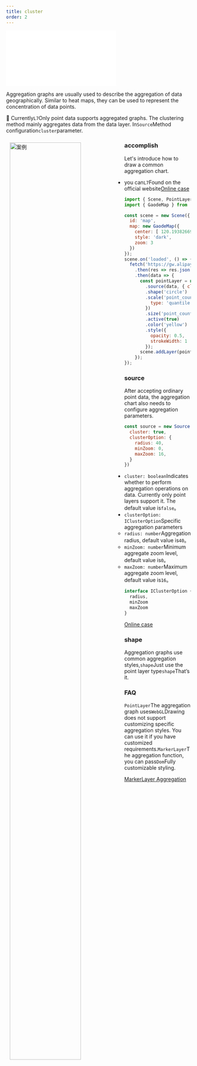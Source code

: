```yaml
---
title: cluster
order: 2
---
```


<embed src="@/docs/common/style.md"></embed>

Aggregation graphs are usually used to describe the aggregation of data geographically. Similar to heat maps, they can be used to represent the concentration of data points.

🌟 Currently`L7`Only point data supports aggregated graphs. The clustering method mainly aggregates data from the data layer. In`Source`Method configuration`cluster`parameter.

<div>
  <div style="width:60%;float:left; margin: 10px;">
    <img  width="80%" alt="案例" src='https://gw.alipayobjects.com/mdn/antv_site/afts/img/A*paQsRKykjL4AAAAAAAAAAABkARQnAQ'>
  </div>
</div>

### accomplish

Let's introduce how to draw a common aggregation chart.

* you can`L7`Found on the official website[Online case](/examples/point/cluster/#cluster)

```js
import { Scene, PointLayer } from '@antv/l7';
import { GaodeMap } from '@antv/l7-maps';

const scene = new Scene({
  id: 'map',
  map: new GaodeMap({
    center: [ 120.19382669582967, 30.258134 ],
    style: 'dark',
    zoom: 3
  })
});
scene.on('loaded', () => {
  fetch('https://gw.alipayobjects.com/os/basement_prod/d3564b06-670f-46ea-8edb-842f7010a7c6.json')
    .then(res => res.json())
    .then(data => {
      const pointLayer = new PointLayer({})
        .source(data, { cluster: true })
        .shape('circle')
        .scale('point_count', {
          type: 'quantile'
        })
        .size('point_count', [ 5, 10, 15, 20, 25 ])
        .active(true)
        .color('yellow')
        .style({
          opacity: 0.5,
          strokeWidth: 1
        });
      scene.addLayer(pointLayer);
    });
});
```

### source

After accepting ordinary point data, the aggregation chart also needs to configure aggregation parameters.

```js
const source = new Source(data, {
  cluster: true,
  clusterOption: {
    radius: 40,
    minZoom: 0,
    maxZoom: 16,
  }
})
```

* `cluster: boolean`Indicates whether to perform aggregation operations on data. Currently only point layers support it. The default value is`false`。
* `clusterOption: IClusterOption`Specific aggregation parameters
  * `radius: number`Aggregation radius, default value is`40`。
  * `minZoom: number`Minimum aggregate zoom level, default value is`0`。
  * `maxZoom: number`Maximum aggregate zoom level, default value is`16`。

```js
interface IClusterOption {
  radius,
  minZoom
  maxZoom
}
```

[Online case](/examples/point/cluster#cluster)

### shape

Aggregation graphs use common aggregation styles,`shape`Just use the point layer type`shape`That’s it.

### FAQ

`PointLayer`The aggregation graph uses`WebGL`Drawing does not support customizing specific aggregation styles. You can use it if you have customized requirements.`MarkerLayer`The aggregation function, you can pass`Dom`Fully customizable styling.

[MarkerLayer Aggregation](/api/component/markerlayer)
